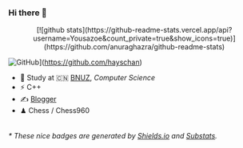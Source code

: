 ### Hi there 👋

<center>[![github stats](https://github-readme-stats.vercel.app/api?username=Yousazoe&count_private=true&show_icons=true)](https://github.com/anuraghazra/github-readme-stats)</center>


![GitHub](https://img.shields.io/badge/dynamic/json?logo=github&label=GitHub&labelColor=495867&color=495867&query=%24.data.totalSubs&url=https%3A%2F%2Fapi.spencerwoo.com%2Fsubstats%2F%3Fsource%3Dgithub%26queryKey%3Dhayschan&style=flat-square)](https://github.com/hayschan)


- 🍻 Study at 🇨🇳 [BNUZ](http://www.bnuz.edu.cn/), _Computer Science_
- ⚡ C++ 
- ✍️ [Blogger](https://yousazoe.top)
- ♟ Chess / Chess960 

<center><img src="http://ghchart.rshah.org/409ba5/yousazoe" alt="" /></center>

<h6>* These nice badges are generated by <a href="https://shields.io/">Shields.io</a> and <a href="https://github.com/spencerwooo/Substats">Substats</a>.</h6>
